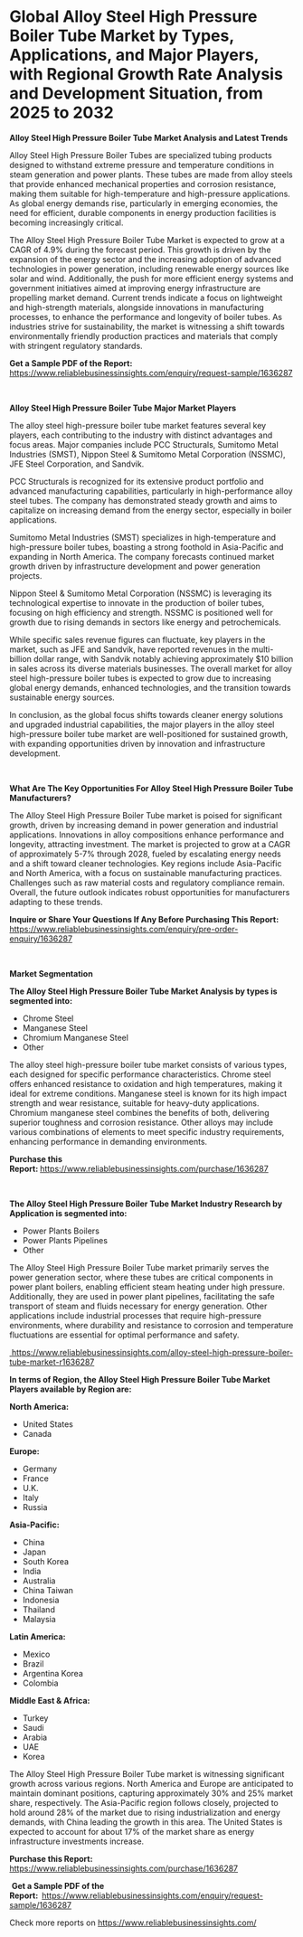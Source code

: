 <p><h1>Global Alloy Steel High Pressure Boiler Tube Market by Types, Applications, and Major Players, with Regional Growth Rate Analysis and Development Situation, from 2025 to 2032</h1></p><p><strong>Alloy Steel High Pressure Boiler Tube Market Analysis and Latest Trends</strong></p>
<p><p>Alloy Steel High Pressure Boiler Tubes are specialized tubing products designed to withstand extreme pressure and temperature conditions in steam generation and power plants. These tubes are made from alloy steels that provide enhanced mechanical properties and corrosion resistance, making them suitable for high-temperature and high-pressure applications. As global energy demands rise, particularly in emerging economies, the need for efficient, durable components in energy production facilities is becoming increasingly critical.</p><p>The Alloy Steel High Pressure Boiler Tube Market is expected to grow at a CAGR of 4.9% during the forecast period. This growth is driven by the expansion of the energy sector and the increasing adoption of advanced technologies in power generation, including renewable energy sources like solar and wind. Additionally, the push for more efficient energy systems and government initiatives aimed at improving energy infrastructure are propelling market demand. Current trends indicate a focus on lightweight and high-strength materials, alongside innovations in manufacturing processes, to enhance the performance and longevity of boiler tubes. As industries strive for sustainability, the market is witnessing a shift towards environmentally friendly production practices and materials that comply with stringent regulatory standards.</p></p>
<p><strong>Get a Sample PDF of the Report:&nbsp;</strong> <a href="https://www.reliablebusinessinsights.com/enquiry/request-sample/1636287?utm_campaign=2278&utm_medium=2&utm_source=Github&utm_content=ia&utm_term=23032025&utm_id=alloy-steel-high-pressure-boiler-tube">https://www.reliablebusinessinsights.com/enquiry/request-sample/1636287</a></p>
<p>&nbsp;</p>
<p><strong>Alloy Steel High Pressure Boiler Tube Major Market Players</strong></p>
<p><p>The alloy steel high-pressure boiler tube market features several key players, each contributing to the industry with distinct advantages and focus areas. Major companies include PCC Structurals, Sumitomo Metal Industries (SMST), Nippon Steel & Sumitomo Metal Corporation (NSSMC), JFE Steel Corporation, and Sandvik. </p><p>PCC Structurals is recognized for its extensive product portfolio and advanced manufacturing capabilities, particularly in high-performance alloy steel tubes. The company has demonstrated steady growth and aims to capitalize on increasing demand from the energy sector, especially in boiler applications.</p><p>Sumitomo Metal Industries (SMST) specializes in high-temperature and high-pressure boiler tubes, boasting a strong foothold in Asia-Pacific and expanding in North America. The company forecasts continued market growth driven by infrastructure development and power generation projects.</p><p>Nippon Steel & Sumitomo Metal Corporation (NSSMC) is leveraging its technological expertise to innovate in the production of boiler tubes, focusing on high efficiency and strength. NSSMC is positioned well for growth due to rising demands in sectors like energy and petrochemicals.</p><p>While specific sales revenue figures can fluctuate, key players in the market, such as JFE and Sandvik, have reported revenues in the multi-billion dollar range, with Sandvik notably achieving approximately $10 billion in sales across its diverse materials businesses. The overall market for alloy steel high-pressure boiler tubes is expected to grow due to increasing global energy demands, enhanced technologies, and the transition towards sustainable energy sources.</p><p>In conclusion, as the global focus shifts towards cleaner energy solutions and upgraded industrial capabilities, the major players in the alloy steel high-pressure boiler tube market are well-positioned for sustained growth, with expanding opportunities driven by innovation and infrastructure development.</p></p>
<p>&nbsp;</p>
<p><strong>What Are The Key Opportunities For Alloy Steel High Pressure Boiler Tube Manufacturers?</strong></p>
<p><p>The Alloy Steel High Pressure Boiler Tube market is poised for significant growth, driven by increasing demand in power generation and industrial applications. Innovations in alloy compositions enhance performance and longevity, attracting investment. The market is projected to grow at a CAGR of approximately 5-7% through 2028, fueled by escalating energy needs and a shift toward cleaner technologies. Key regions include Asia-Pacific and North America, with a focus on sustainable manufacturing practices. Challenges such as raw material costs and regulatory compliance remain. Overall, the future outlook indicates robust opportunities for manufacturers adapting to these trends.</p></p>
<p><strong>Inquire or Share Your Questions If Any Before Purchasing This Report:</strong> <a href="https://www.reliablebusinessinsights.com/enquiry/pre-order-enquiry/1636287?utm_campaign=2278&utm_medium=2&utm_source=Github&utm_content=ia&utm_term=23032025&utm_id=alloy-steel-high-pressure-boiler-tube">https://www.reliablebusinessinsights.com/enquiry/pre-order-enquiry/1636287</a></p>
<p>&nbsp;</p>
<p><strong>Market Segmentation</strong></p>
<p><strong>The Alloy Steel High Pressure Boiler Tube Market Analysis by types is segmented into:</strong></p>
<p><ul><li>Chrome Steel</li><li>Manganese Steel</li><li>Chromium Manganese Steel</li><li>Other</li></ul></p>
<p><p>The alloy steel high-pressure boiler tube market consists of various types, each designed for specific performance characteristics. Chrome steel offers enhanced resistance to oxidation and high temperatures, making it ideal for extreme conditions. Manganese steel is known for its high impact strength and wear resistance, suitable for heavy-duty applications. Chromium manganese steel combines the benefits of both, delivering superior toughness and corrosion resistance. Other alloys may include various combinations of elements to meet specific industry requirements, enhancing performance in demanding environments.</p></p>
<p><strong>Purchase this Report:&nbsp;</strong><a href="https://www.reliablebusinessinsights.com/purchase/1636287?utm_campaign=2278&utm_medium=2&utm_source=Github&utm_content=ia&utm_term=23032025&utm_id=alloy-steel-high-pressure-boiler-tube">https://www.reliablebusinessinsights.com/purchase/1636287</a></p>
<p>&nbsp;</p>
<p><strong>The Alloy Steel High Pressure Boiler Tube Market Industry Research by Application is segmented into:</strong></p>
<p><ul><li>Power Plants Boilers</li><li>Power Plants Pipelines</li><li>Other</li></ul></p>
<p><p>The Alloy Steel High Pressure Boiler Tube market primarily serves the power generation sector, where these tubes are critical components in power plant boilers, enabling efficient steam heating under high pressure. Additionally, they are used in power plant pipelines, facilitating the safe transport of steam and fluids necessary for energy generation. Other applications include industrial processes that require high-pressure environments, where durability and resistance to corrosion and temperature fluctuations are essential for optimal performance and safety.</p></p>
<p><a href="https://www.reliablebusinessinsights.com/alloy-steel-high-pressure-boiler-tube-market-r1636287?utm_campaign=2278&utm_medium=2&utm_source=Github&utm_content=ia&utm_term=23032025&utm_id=alloy-steel-high-pressure-boiler-tube">&nbsp;https://www.reliablebusinessinsights.com/alloy-steel-high-pressure-boiler-tube-market-r1636287</a></p>
<p><strong>In terms of Region, the Alloy Steel High Pressure Boiler Tube Market Players available by Region are:</strong></p>
<p>
    <p> <strong> North America: </strong>
        <ul>
            <li>United States</li>
            <li>Canada</li>
        </ul>
        </p> 
    <p> <strong> Europe: </strong>
        <ul>
            <li>Germany</li>
            <li>France</li>
            <li>U.K.</li>
            <li>Italy</li>
            <li>Russia</li>
        </ul>
        </p> 
    <p> <strong> Asia-Pacific: </strong>
        <ul>
            <li>China</li>
            <li>Japan</li>
            <li>South Korea</li>
            <li>India</li>
            <li>Australia</li>
            <li>China Taiwan</li>
            <li>Indonesia</li>
            <li>Thailand</li>
            <li>Malaysia</li>
        </ul>
        </p> 
    <p> <strong> Latin America: </strong>
        <ul>
            <li>Mexico</li>
            <li>Brazil</li>
            <li>Argentina Korea</li>
            <li>Colombia</li>
        </ul>
        </p> 
    <p> <strong> Middle East & Africa: </strong>
        <ul>
            <li>Turkey</li>
            <li>Saudi</li>
            <li>Arabia</li>
            <li>UAE</li>
            <li>Korea</li>
        </ul>
    </p>
    </p>
<p><p>The Alloy Steel High Pressure Boiler Tube market is witnessing significant growth across various regions. North America and Europe are anticipated to maintain dominant positions, capturing approximately 30% and 25% market share, respectively. The Asia-Pacific region follows closely, projected to hold around 28% of the market due to rising industrialization and energy demands, with China leading the growth in this area. The United States is expected to account for about 17% of the market share as energy infrastructure investments increase.</p></p>
<p><strong>Purchase this Report: </strong><a href="https://www.reliablebusinessinsights.com/purchase/1636287?utm_campaign=2278&utm_medium=2&utm_source=Github&utm_content=ia&utm_term=23032025&utm_id=alloy-steel-high-pressure-boiler-tube">https://www.reliablebusinessinsights.com/purchase/1636287</a></p>
<p>&nbsp;<strong>Get a Sample PDF of the Report:&nbsp;&nbsp;</strong><a href="https://www.reliablebusinessinsights.com/enquiry/request-sample/1636287?utm_campaign=2278&utm_medium=2&utm_source=Github&utm_content=ia&utm_term=23032025&utm_id=alloy-steel-high-pressure-boiler-tube">https://www.reliablebusinessinsights.com/enquiry/request-sample/1636287</a></p>
<p><strong></strong></p>
<p>Check more reports on <a href="https://www.reliablebusinessinsights.com/?utm_campaign=2278&utm_medium=2&utm_source=Github&utm_content=ia&utm_term=23032025&utm_id=alloy-steel-high-pressure-boiler-tube">https://www.reliablebusinessinsights.com/</a></p>